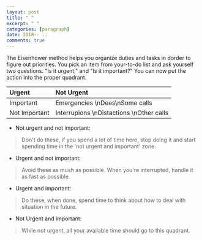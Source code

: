 ```yaml
---
layout: post
title: " "
excerpt: " "
categories: [paragraph]
date: 2018-- ::
comments: true
---
```


The Eisenhower method helps you organize duties and tasks in dorder to figure out priorities. 
You pick an item from your-to-do list and ask yourself two questions. "Is it urgent," and "Is it important?"
You can now put the action into the proper quadrant.

| Urgent | Not Urgent |
|:-----------|:-----------|
| Important | Emergencies \nDees\nSome calls | Exercise \nVacation \nPlanning |
| Not Important | Interrupions \nDistactions \nOther calls | Trivia \nBusy work \nTime Wasters |

- Not urgent and not important:
> Don't do these, if you spend a lot of time here, 
> stop doing it and start spending time in the 'not urgent and important' zone.

- Urgent and not important:
> Avoid these as mush as possible. 
> When you're interrupted, handle it as fast as possible.

- Urgent and important:
> Do these, when done, spend time to think about 
> how to deal with situation in the future.

- Not Urgent and important:
> While not urgent, all your available time should go to this quadrant.


